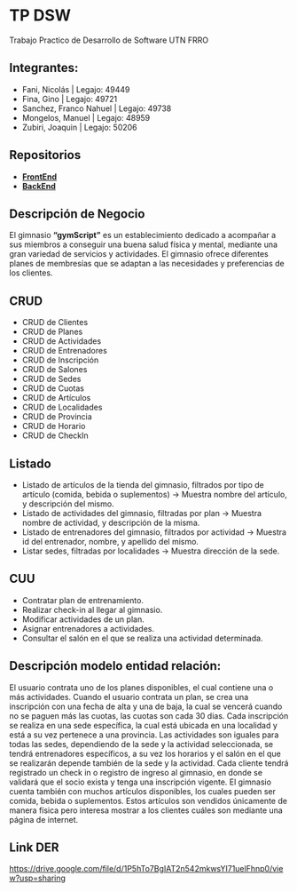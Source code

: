 # TP DSW
Trabajo Practico de Desarrollo de Software UTN FRRO

## Integrantes:
- Fani, Nicolás  |  Legajo: 49449
- Fina, Gino  |  Legajo: 49721
- Sanchez, Franco Nahuel  |  Legajo: 49738
- Mongelos, Manuel  |  Legajo: 48959
- Zubiri, Joaquin  |  Legajo: 50206

## Repositorios
- [**FrontEnd**](https://github.com/fraancosan/gymScriptFE)
- [**BackEnd**](https://github.com/JoaquinZubiri/ServidorDSW)

## Descripción de Negocio
El gimnasio **“gymScript”** es un establecimiento dedicado a acompañar a sus miembros a conseguir una buena salud física y mental, mediante una gran variedad de servicios y actividades. El gimnasio ofrece diferentes planes de membresías que se adaptan a las necesidades y preferencias de los clientes.

## CRUD 
- CRUD de Clientes
- CRUD de Planes
- CRUD de Actividades
- CRUD de Entrenadores
- CRUD de Inscripción
- CRUD de Salones
- CRUD de Sedes
- CRUD de Cuotas
- CRUD de Artículos
- CRUD de Localidades 
- CRUD de Provincia
- CRUD de Horario
- CRUD de CheckIn

## Listado
- Listado de artículos de la tienda del gimnasio, filtrados por tipo de artículo (comida, bebida o suplementos) → Muestra nombre del artículo, y descripción del mismo.
- Listado de actividades del gimnasio, filtradas por plan → Muestra nombre de actividad, y descripción de la misma.
- Listado de entrenadores del gimnasio, filtrados por actividad → Muestra id del entrenador, nombre, y apellido del mismo.
- Listar sedes, filtradas por localidades → Muestra dirección de la sede.

## CUU
- Contratar plan de entrenamiento.
- Realizar check-in al llegar al gimnasio.
- Modificar actividades de un plan.
- Asignar entrenadores a actividades.
- Consultar el salón en el que se realiza una actividad determinada.

## Descripción modelo entidad relación:
El usuario contrata uno de los planes disponibles, el cual contiene una o más actividades.
Cuando el usuario contrata un plan, se crea una inscripción con una fecha de alta y una de baja, la cual se vencerá cuando no se paguen más las cuotas, las cuotas son cada 30 dias. Cada inscripción se realiza en una sede específica, la cual está ubicada en una localidad y está a su vez pertenece a una provincia. Las actividades son iguales para todas las sedes, dependiendo de la sede y la actividad seleccionada, se tendrá entrenadores específicos, a su vez los horarios y el salón en el que se realizarán depende también de la sede y la actividad. 
Cada cliente tendrá registrado un check in o registro de ingreso al gimnasio, en donde se validará que el socio exista y tenga una inscripción vigente.
El gimnasio cuenta también con muchos artículos disponibles, los cuales pueden ser comida, bebida o suplementos. Estos artículos son vendidos únicamente de manera física pero interesa mostrar a los clientes cuáles son mediante una página de internet.

## Link DER
https://drive.google.com/file/d/1P5hTo7BgIAT2n542mkwsYI71uelFhnp0/view?usp=sharing
